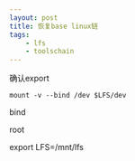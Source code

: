 ```yaml
---
layout: post
title: 恢复base linux链
tags:
    - lfs
    - toolschain
---
```


确认export 
>
    mount -v --bind /dev $LFS/dev


bind 

root

export LFS=/mnt/lfs

